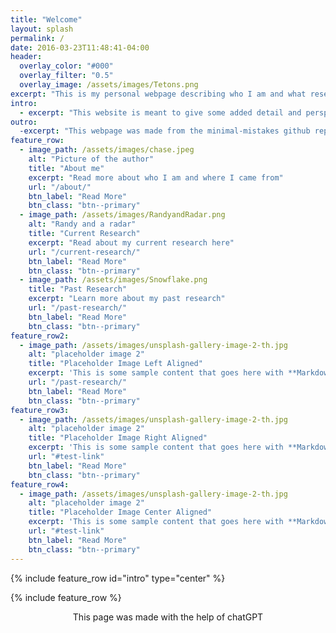 ```yaml
---
title: "Welcome"
layout: splash
permalink: /
date: 2016-03-23T11:48:41-04:00
header:
  overlay_color: "#000"
  overlay_filter: "0.5"
  overlay_image: /assets/images/Tetons.png
excerpt: "This is my personal webpage describing who I am and what research interests I have"
intro: 
  - excerpt: "This website is meant to give some added detail and perspective of who I am and what I do. Everyone's career journey is unqiue and here are some of the twists and turns of mine!"
outro:
  -excerpt: "This webpage was made from the minimal-mistakes github repo and the help of chatGPT"
feature_row:
  - image_path: /assets/images/chase.jpeg
    alt: "Picture of the author"
    title: "About me"
    excerpt: "Read more about who I am and where I came from"
    url: "/about/"
    btn_label: "Read More"
    btn_class: "btn--primary"
  - image_path: /assets/images/RandyandRadar.png
    alt: "Randy and a radar"
    title: "Current Research"
    excerpt: "Read about my current research here"
    url: "/current-research/"
    btn_label: "Read More"
    btn_class: "btn--primary"
  - image_path: /assets/images/Snowflake.png
    title: "Past Research"
    excerpt: "Learn more about my past research"
    url: "/past-research/"
    btn_label: "Read More"
    btn_class: "btn--primary"
feature_row2:
  - image_path: /assets/images/unsplash-gallery-image-2-th.jpg
    alt: "placeholder image 2"
    title: "Placeholder Image Left Aligned"
    excerpt: 'This is some sample content that goes here with **Markdown** formatting. Left aligned with `type="left"`'
    url: "/past-research/"
    btn_label: "Read More"
    btn_class: "btn--primary"
feature_row3:
  - image_path: /assets/images/unsplash-gallery-image-2-th.jpg
    alt: "placeholder image 2"
    title: "Placeholder Image Right Aligned"
    excerpt: 'This is some sample content that goes here with **Markdown** formatting. Right aligned with `type="right"`'
    url: "#test-link"
    btn_label: "Read More"
    btn_class: "btn--primary"
feature_row4:
  - image_path: /assets/images/unsplash-gallery-image-2-th.jpg
    alt: "placeholder image 2"
    title: "Placeholder Image Center Aligned"
    excerpt: 'This is some sample content that goes here with **Markdown** formatting. Centered with `type="center"`'
    url: "#test-link"
    btn_label: "Read More"
    btn_class: "btn--primary"
---
```


{% include feature_row id="intro" type="center" %}

{% include feature_row %}

<!-- {% include feature_row id="feature_row2" type="left" %} -->

<!-- {% include feature_row id="feature_row3" type="right" %} -->

<!-- {% include feature_row id="feature_row4" type="center" %} -->

<!-- <a class="twitter-timeline" href="https://twitter.com/DopplerChase?ref_src=twsrc%5Etfw">Tweets by DopplerChase</a> <script async src="https://platform.twitter.com/widgets.js" charset="utf-8"></script> -->

<p> <center> This page was made with the help of chatGPT </center> </p>